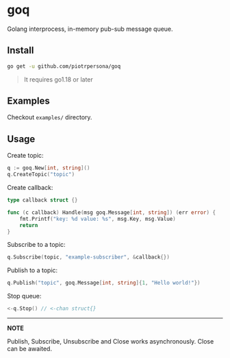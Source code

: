 # goq

Golang interprocess, in-memory pub-sub message queue.

## Install

```bash
go get -u github.com/piotrpersona/goq
```

> It requires go1.18 or later

## Examples

Checkout `examples/` directory.

## Usage

Create topic:
```go
q := goq.New[int, string]()
q.CreateTopic("topic")
```

Create callback:
```go
type callback struct {}

func (c callback) Handle(msg goq.Message[int, string]) (err error) {
    fmt.Printf("key: %d value: %s", msg.Key, msg.Value)
    return
}
```

Subscribe to a topic:
```go
q.Subscribe(topic, "example-subscriber", &callback{})
```

Publish to a topic:
```go
q.Publish("topic", goq.Message[int, string]{1, "Hello world!"})
```

Stop queue:
```go
<-q.Stop() // <-chan struct{}
```
---
**NOTE**

Publish, Subscribe, Unsubscribe and Close works asynchronously. Close can be awaited.